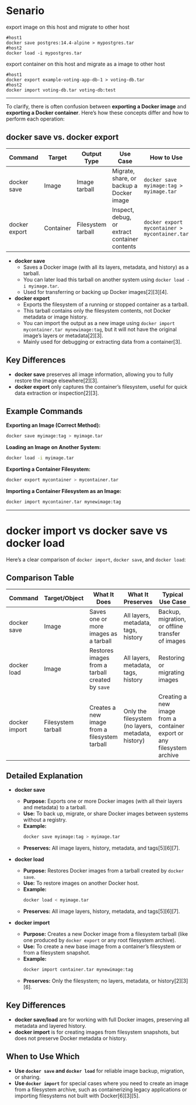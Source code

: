 # Senario
export image on this host and migrate to other host
```
#host1
docker save postgres:14.4-alpine > mypostgres.tar
#host2
docker load -i mypostgres.tar
```
export container on this host and migrate as a image to other host
```
#host1
docker export example-voting-app-db-1 > voting-db.tar
#host2
docker import voting-db.tar voting-db:test
```
------------------------------------------------------------------------------------------------
To clarify, there is often confusion between **exporting a Docker image** and **exporting a Docker container**. Here’s how these concepts differ and how to perform each operation:

## docker save vs. docker export

| Command           | Target      | Output Type             | Use Case                                      | How to Use                                  |
|-------------------|-------------|-------------------------|-----------------------------------------------|----------------------------------------------|
| docker save       | Image       | Image tarball           | Migrate, share, or backup a Docker image      | `docker save myimage:tag > myimage.tar`      |
| docker export     | Container   | Filesystem tarball      | Inspect, debug, or extract container contents | `docker export mycontainer > mycontainer.tar`|

- **docker save**  
  - Saves a Docker image (with all its layers, metadata, and history) as a tarball.
  - You can later load this tarball on another system using `docker load -i myimage.tar`.
  - Used for transferring or backing up Docker images[2][3][4].
- **docker export**  
  - Exports the filesystem of a running or stopped container as a tarball.
  - This tarball contains only the filesystem contents, not Docker metadata or image history.
  - You can import the output as a new image using `docker import mycontainer.tar mynewimage:tag`, but it will not have the original image’s layers or metadata[2][3].
  - Mainly used for debugging or extracting data from a container[3].

## Key Differences

- **docker save** preserves all image information, allowing you to fully restore the image elsewhere[2][3].
- **docker export** only captures the container’s filesystem, useful for quick data extraction or inspection[2][3].

## Example Commands

**Exporting an Image (Correct Method):**
```bash
docker save myimage:tag > myimage.tar
```
**Loading an Image on Another System:**
```bash
docker load -i myimage.tar
```

**Exporting a Container Filesystem:**
```bash
docker export mycontainer > mycontainer.tar
```
**Importing a Container Filesystem as an Image:**
```bash
docker import mycontainer.tar mynewimage:tag
```
-----------------------------------------------------------------------------------------------
# docker import vs docker save vs docker load
Here’s a clear comparison of `docker import`, `docker save`, and `docker load`:

## Comparison Table

| Command         | Target/Object      | What It Does                                      | What It Preserves         | Typical Use Case                              |
|-----------------|-------------------|---------------------------------------------------|--------------------------|------------------------------------------------|
| docker save     | Image             | Saves one or more images as a tarball             | All layers, metadata, tags, history | Backup, migration, or offline transfer of images |
| docker load     | Image             | Restores images from a tarball created by `save`   | All layers, metadata, tags, history | Restoring or migrating images                   |
| docker import   | Filesystem tarball| Creates a new image from a filesystem tarball      | Only the filesystem (no layers, metadata, history) | Creating a new image from a container export or any filesystem archive |

## Detailed Explanation

- **docker save**
  - **Purpose:** Exports one or more Docker images (with all their layers and metadata) to a tarball.
  - **Use:** To back up, migrate, or share Docker images between systems without a registry.
  - **Example:**  
    ```bash
    docker save myimage:tag > myimage.tar
    ```
  - **Preserves:** All image layers, history, metadata, and tags[5][6][7].

- **docker load**
  - **Purpose:** Restores Docker images from a tarball created by `docker save`.
  - **Use:** To restore images on another Docker host.
  - **Example:**  
    ```bash
    docker load < myimage.tar
    ```
  - **Preserves:** All image layers, history, metadata, and tags[5][6][7].

- **docker import**
  - **Purpose:** Creates a new Docker image from a filesystem tarball (like one produced by `docker export` or any root filesystem archive).
  - **Use:** To create a new base image from a container’s filesystem or from a filesystem snapshot.
  - **Example:**  
    ```bash
    docker import container.tar mynewimage:tag
    ```
  - **Preserves:** Only the filesystem; no layers, metadata, or history[2][3][6].

## Key Differences

- **docker save/load** are for working with full Docker images, preserving all metadata and layered history.
- **docker import** is for creating images from filesystem snapshots, but does not preserve Docker metadata or history.

## When to Use Which

- **Use `docker save` and `docker load`** for reliable image backup, migration, or sharing.
- **Use `docker import`** for special cases where you need to create an image from a filesystem archive, such as containerizing legacy applications or importing filesystems not built with Docker[6][3][5].


